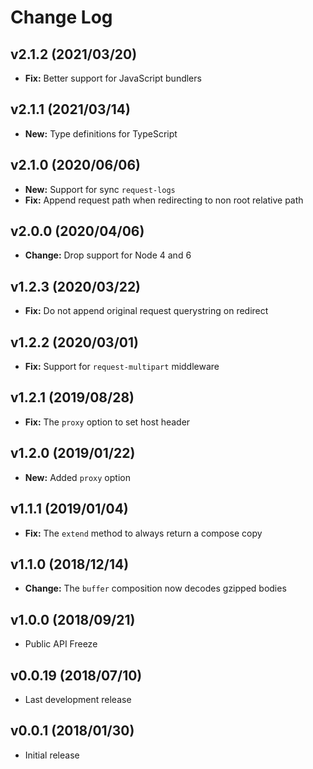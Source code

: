 
# Change Log

## v2.1.2 (2021/03/20)
- **Fix:** Better support for JavaScript bundlers

## v2.1.1 (2021/03/14)
- **New:** Type definitions for TypeScript

## v2.1.0 (2020/06/06)
- **New:** Support for sync `request-logs`
- **Fix:** Append request path when redirecting to non root relative path

## v2.0.0 (2020/04/06)
- **Change:** Drop support for Node 4 and 6

## v1.2.3 (2020/03/22)
- **Fix:** Do not append original request querystring on redirect

## v1.2.2 (2020/03/01)
- **Fix:** Support for `request-multipart` middleware

## v1.2.1 (2019/08/28)
- **Fix:** The `proxy` option to set host header

## v1.2.0 (2019/01/22)
- **New:** Added `proxy` option

## v1.1.1 (2019/01/04)
- **Fix:** The `extend` method to always return a compose copy

## v1.1.0 (2018/12/14)
- **Change:** The `buffer` composition now decodes gzipped bodies

## v1.0.0 (2018/09/21)
- Public API Freeze

## v0.0.19 (2018/07/10)
- Last development release

## v0.0.1 (2018/01/30)
- Initial release
